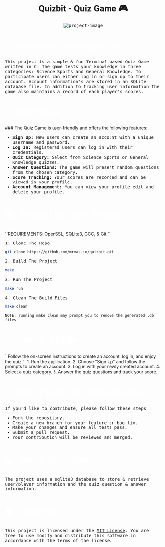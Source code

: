 <div>
<style>
    h1 {
        font-family: "Roboto", "Helvetica Neue", Arial, sans-serif;
    }
    h2 {
        color: white;
        font-size: 30px;
        font-family: "Lucida Console", "Courier New", monospace;
    }
    h3 {
        color: white;
        font-size: 20px;
        font-family: "Lucida Console", "Courier New", monospace;
    }
    p, li {
        font-family: "DejaVu Sans Mono", serif;
    }
</style>
</div>

<h1 align="center" id="title"> Quizbit - Quiz Game 🎮</h1>

<p align="center"><img src="https://socialify.git.ci/mrmas-io/quizbit/image?description=1&amp;font=Inter&amp;forks=1&amp;issues=1&amp;language=1&amp;name=1&amp;owner=1&amp;pattern=Floating%20Cogs&amp;pulls=1&amp;stargazers=1&amp;theme=Auto" alt="project-image"></p>

<h2>📝 Project Description</h2>
<p id="description">This project is a simple &amp; fun Terminal based Quiz Game written in C. The game tests your knowledge in three categories: Science Sports and General Knowledge. To participate users can either log in or sign up to their account. Account information's are stored in an SQLite database file. In addition to tracking user information the game also maintains a record of each player's scores.</p>

<h2>🧐 Features</h2>
### The Quiz Game is user-friendly and offers the following features:

*   **Sign Up:** New users can create an account with a unique username and password.
*   **Log In:** Registered users can log in with their credentials.
*   **Quiz Category:** Select from Science Sports or General Knowledge quizzes.
*   **Answer Questions:** The game will present random questions from the chosen category.
*   **Score Tracking:** Your scores are recorded and can be viewed in your profile.
*   **Account Management:** You can view your profile edit and delete your profile.

<h2>🛠️ Installation Steps:</h2>
``REQUIREMENTS: OpenSSL, SQLite3, GCC, & Git.``
<p>1. Clone The Repo</p>

```bash
git clone https://github.com/mrmas-io/quizbit.git
```

<p>2. Build The Project</p>

```bash
make
```

<p>3. Run The Project</p>

```bash
make run
```

<p>4. Clean The Build Files</p>

```bash
make clean
```
``NOTE: running make clean may prompt you to remove the generated .db files``

<h2>📝 Usage Guide</h2>
``Follow the on-screen instructions to create an account, log in, and enjoy the quiz.``
1. Run the application.
2. Choose "Sign Up" and follow the prompts to create an account.
3. Log in with your newly created account.
4. Select a quiz category.
5. Answer the quiz questions and track your score.

<h2>🍰 Contribution Guidelines:</h2>

If you'd like to contribute, please follow these steps
- Fork the repository.
- Create a new branch for your feature or bug fix.
- Make your changes and ensure all tests pass.
- Submit a pull request.
- Your contribution will be reviewed and merged.

<h2>💻 Data Storage</h2>

The project uses a sqlite3 database to store & retrieve user/player information and the quiz question & answer information.


<h2>🛡️ License:</h2>

This project is licensed under the [MIT License](LICENSE). You are free to use modify and distribute this software in accordance with the terms of the license.